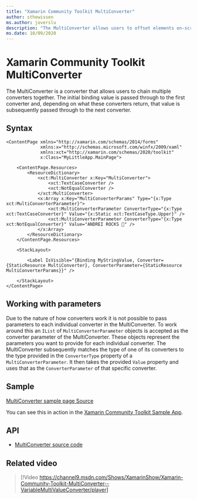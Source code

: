 ```yaml
---
title: "Xamarin Community Toolkit MultiConverter"
author: sthewissen
ms.author: joverslu
description: "The MultiConverter allows users to offset elements on-screen based on the current active safe area."
ms.date: 10/09/2020
---
```


# Xamarin Community Toolkit MultiConverter

The MultiConverter is a converter that allows users to chain multiple converters together. The initial binding value is passed through to the first converter and, depending on what these converters return, that value is subsequently passed through to the next converter.

## Syntax

```xaml
<ContentPage xmlns="http://xamarin.com/schemas/2014/forms"
             xmlns:x="http://schemas.microsoft.com/winfx/2009/xaml"
             xmlns:xct="http://xamarin.com/schemas/2020/toolkit"
             x:Class="MyLittleApp.MainPage">

    <ContentPage.Resources>
        <ResourceDictionary>
            <xct:MultiConverter x:Key="MultiConverter">
                <xct:TextCaseConverter />
                <xct:NotEqualConverter />
            </xct:MultiConverter>
            <x:Array x:Key="MultiConverterParams" Type="{x:Type xct:MultiConverterParameter}">
                <xct:MultiConverterParameter ConverterType="{x:Type xct:TextCaseConverter}" Value="{x:Static xct:TextCaseType.Upper}" />
                <xct:MultiConverterParameter ConverterType="{x:Type xct:NotEqualConverter}" Value="ANDREI ROCKS 🎸" />
            </x:Array>
        </ResourceDictionary>
    </ContentPage.Resources>

    <StackLayout>

        <Label IsVisible="{Binding MyStringValue, Converter={StaticResource MultiConverter}, ConverterParameter={StaticResource MultiConverterParams}}" />

    </StackLayout>
</ContentPage>
```

## Working with parameters

Due to the nature of how converters work it is not possible to pass parameters to each individual converter in the MultiConverter. To work around this an `IList` of `MultiConverterParameter` objects is accepted as the converter parameter of the MultiConverter. These objects represent the parameters you want to provide for each individual converter. The MultiConverter subsequently matches the type of one of its converters to the type provided in the `ConverterType` property of a `MultiConverterParameter`. It then takes the provided `Value` property and uses that as the `ConverterParameter` of that specific converter.

## Sample

[MultiConverter sample page Source](https://github.com/xamarin/XamarinCommunityToolkit/blob/main/samples/XCT.Sample/Pages/Converters/MultiConverterPage.xaml)

You can see this in action in the [Xamarin Community Toolkit Sample App](https://github.com/xamarin/XamarinCommunityToolkit).

## API

* [MultiConverter source code](https://github.com/xamarin/XamarinCommunityToolkit/blob/main/src/CommunityToolkit/Xamarin.CommunityToolkit/Converters/MultiConverter.shared.cs)

## Related video

> [!Video https://channel9.msdn.com/Shows/XamarinShow/Xamarin-Community-Toolkit-MultiConverter--VariableMultiValueConverter/player]